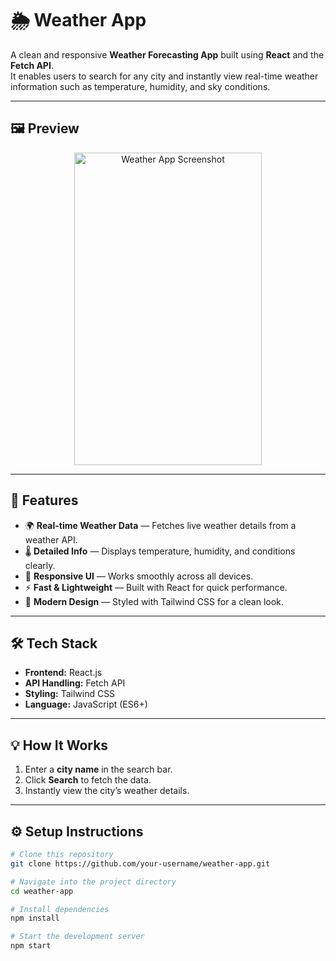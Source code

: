 # 🌦️ Weather App

A clean and responsive **Weather Forecasting App** built using **React** and the **Fetch API**.  
It enables users to search for any city and instantly view real-time weather information such as temperature, humidity, and sky conditions.

---

## 🖼️ Preview

<p align="center">
  <img width="300" height="500" alt="Weather App Screenshot" src="https://github.com/user-attachments/assets/f963784b-23ce-48d2-97a6-a076637285bb" />
</p>

---

## 🚀 Features

- 🌍 **Real-time Weather Data** — Fetches live weather details from a weather API.  
- 🌡️ **Detailed Info** — Displays temperature, humidity, and conditions clearly.  
- 📱 **Responsive UI** — Works smoothly across all devices.  
- ⚡ **Fast & Lightweight** — Built with React for quick performance.  
- 🎨 **Modern Design** — Styled with Tailwind CSS for a clean look.

---

## 🛠️ Tech Stack

- **Frontend:** React.js  
- **API Handling:** Fetch API  
- **Styling:** Tailwind CSS  
- **Language:** JavaScript (ES6+)

---

## 💡 How It Works

1. Enter a **city name** in the search bar.  
2. Click **Search** to fetch the data.  
3. Instantly view the city’s weather details.  

---

## ⚙️ Setup Instructions

```bash
# Clone this repository
git clone https://github.com/your-username/weather-app.git

# Navigate into the project directory
cd weather-app

# Install dependencies
npm install

# Start the development server
npm start

